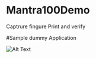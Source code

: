 # Mantra100Demo

Captrure fingure Print and verify


#Sample dummy Application 

![Alt Text](https://github.com/jeevanvns/Mantra100Demo/blob/master/srceen/img_mantra.jpg)


